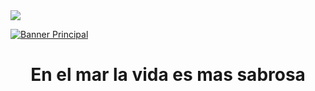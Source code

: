 <a href ="https://MCSuarez-Mason.github.io" target="_blank">
  <image src="https://clhg.com/blog/wp-content/uploads/2017/11/12009796_l-770x515.jpg"/>
</a>


[![Banner Principal](https://git.eppr.link/assets/animated-head-banner.gif)](https://MCSuarez-Mason.github.io)
<h1 align="center" > 
En el mar la vida es mas sabrosa
</h1>
  

